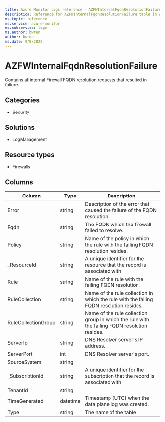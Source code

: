 ```yaml
---
title: Azure Monitor Logs reference - AZFWInternalFqdnResolutionFailure
description: Reference for AZFWInternalFqdnResolutionFailure table in Azure Monitor Logs.
ms.topic: reference
ms.service: azure-monitor
ms.subservice: logs
ms.author: bwren
author: bwren
ms.date: 9/8/2022
---
```


# AZFWInternalFqdnResolutionFailure

 Contains all internal Firewall FQDN resolution requests that resulted in failure.

## Categories

- Security
## Solutions

- LogManagement
## Resource types

- Firewalls




## Columns

| Column | Type | Description |
| --- | --- | --- |
| Error | string | Description of the error that caused the failure of the FQDN resolution. |
| Fqdn | string | The FQDN which the firewall failed to resolve. |
| Policy | string | Name of the policy in which the rule with the failing FQDN resolution resides. |
| _ResourceId | string | A unique identifier for the resource that the record is associated with |
| Rule | string | Name of the rule with the failing FQDN resolution. |
| RuleCollection | string | Name of the rule collection in which the rule with the failing FQDN resolution resides. |
| RuleCollectionGroup | string | Name of the rule collection group in which the rule with the failing FQDN resolution resides. |
| ServerIp | string | DNS Resolver server's IP address. |
| ServerPort | int | DNS Resolver server's port. |
| SourceSystem | string |  |
| _SubscriptionId | string | A unique identifier for the subscription that the record is associated with |
| TenantId | string |  |
| TimeGenerated | datetime | Timestamp (UTC) when the data plane log was created. |
| Type | string | The name of the table |
